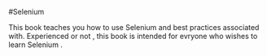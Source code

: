#Selenium

This book teaches you how to use Selenium and best practices associated with. Experienced or not , this book is intended for evryone who wishes to learn Selenium .
